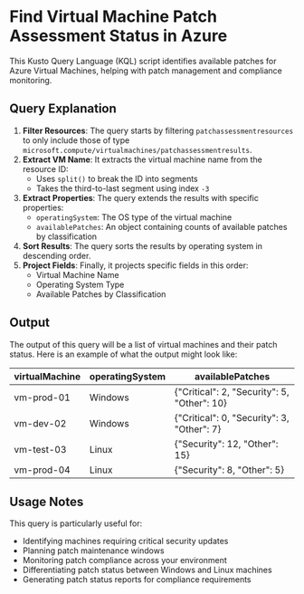 # Find Virtual Machine Patch Assessment Status in Azure

This Kusto Query Language (KQL) script identifies available patches for Azure Virtual Machines, helping with patch management and compliance monitoring.

## Query Explanation

1. **Filter Resources**: The query starts by filtering `patchassessmentresources` to only include those of type `microsoft.compute/virtualmachines/patchassessmentresults`.
2. **Extract VM Name**: It extracts the virtual machine name from the resource ID:
   - Uses `split()` to break the ID into segments
   - Takes the third-to-last segment using index `-3`
3. **Extract Properties**: The query extends the results with specific properties:
   - `operatingSystem`: The OS type of the virtual machine
   - `availablePatches`: An object containing counts of available patches by classification
4. **Sort Results**: The query sorts the results by operating system in descending order.
5. **Project Fields**: Finally, it projects specific fields in this order:
   - Virtual Machine Name
   - Operating System Type
   - Available Patches by Classification

## Output
The output of this query will be a list of virtual machines and their patch status. Here is an example of what the output might look like:

| virtualMachine | operatingSystem | availablePatches |
|----------------|-----------------|------------------|
| vm-prod-01 | Windows | {"Critical": 2, "Security": 5, "Other": 10} |
| vm-dev-02 | Windows | {"Critical": 0, "Security": 3, "Other": 7} |
| vm-test-03 | Linux | {"Security": 12, "Other": 15} |
| vm-prod-04 | Linux | {"Security": 8, "Other": 5} |

## Usage Notes
This query is particularly useful for:
- Identifying machines requiring critical security updates
- Planning patch maintenance windows
- Monitoring patch compliance across your environment
- Differentiating patch status between Windows and Linux machines
- Generating patch status reports for compliance requirements